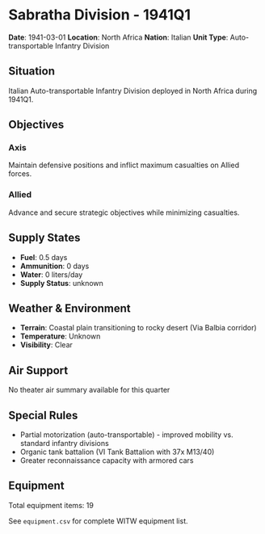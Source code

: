 # Sabratha Division - 1941Q1

**Date**: 1941-03-01
**Location**: North Africa
**Nation**: Italian
**Unit Type**: Auto-transportable Infantry Division

## Situation

Italian Auto-transportable Infantry Division deployed in North Africa during 1941Q1.

## Objectives

### Axis
Maintain defensive positions and inflict maximum casualties on Allied forces.

### Allied
Advance and secure strategic objectives while minimizing casualties.

## Supply States

- **Fuel**: 0.5 days
- **Ammunition**: 0 days
- **Water**: 0 liters/day
- **Supply Status**: unknown

## Weather & Environment

- **Terrain**: Coastal plain transitioning to rocky desert (Via Balbia corridor)
- **Temperature**: Unknown
- **Visibility**: Clear

## Air Support

No theater air summary available for this quarter

## Special Rules

- Partial motorization (auto-transportable) - improved mobility vs. standard infantry divisions
- Organic tank battalion (VI Tank Battalion with 37x M13/40)
- Greater reconnaissance capacity with armored cars

## Equipment

Total equipment items: 19

See `equipment.csv` for complete WITW equipment list.
